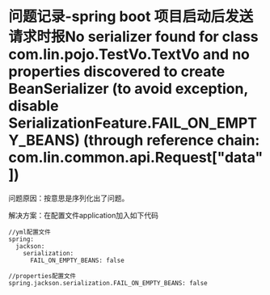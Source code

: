# 问题记录-spring boot 项目启动后发送请求时报No serializer found for class com.lin.pojo.TestVo.TextVo and no properties discovered to create BeanSerializer (to avoid exception, disable SerializationFeature.FAIL_ON_EMPTY_BEANS) (through reference chain: com.lin.common.api.Request["data"])

问题原因：按意思是序列化出了问题。

解决方案：在配置文件application加入如下代码

```
//yml配置文件
spring:
  jackson:
    serialization:
      FAIL_ON_EMPTY_BEANS: false
```

```
//properties配置文件
spring.jackson.serialization.FAIL_ON_EMPTY_BEANS: false
```

